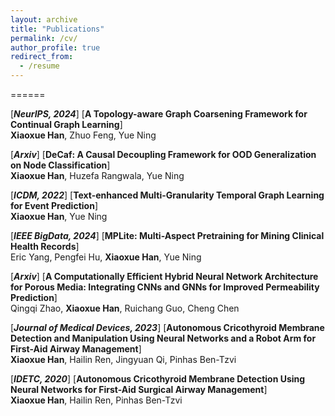 ```yaml
---
layout: archive
title: "Publications"
permalink: /cv/
author_profile: true
redirect_from:
  - /resume
---
```


======

[***NeurIPS, 2024***] [**A Topology-aware Graph Coarsening Framework for Continual Graph Learning**]
<br>
**Xiaoxue Han**, Zhuo Feng, Yue Ning <be> 

[***Arxiv***] [**DeCaf: A Causal Decoupling Framework for OOD Generalization on Node Classification**]
<br>
**Xiaoxue Han**, Huzefa Rangwala, Yue Ning <be> 


[***ICDM, 2022***] [**Text-enhanced Multi-Granularity Temporal Graph Learning for Event Prediction**]
<br>
**Xiaoxue Han**, Yue Ning <be> 


[***IEEE BigData, 2024***] [**MPLite: Multi-Aspect Pretraining for Mining Clinical Health Records**]
<br>
Eric Yang, Pengfei Hu, **Xiaoxue Han**, Yue Ning <be> 

[***Arxiv***] [**A Computationally Efficient Hybrid Neural Network Architecture for Porous Media: Integrating CNNs and GNNs for Improved Permeability Prediction**]
<br>
Qingqi Zhao, **Xiaoxue Han**, Ruichang Guo, Cheng Chen <be> 

[***Journal of Medical Devices, 2023***] [**Autonomous Cricothyroid Membrane Detection and Manipulation Using Neural Networks and a Robot Arm for First-Aid Airway Management**]
<br>
**Xiaoxue Han**, Hailin Ren, Jingyuan Qi, Pinhas Ben-Tzvi <be> 

[***IDETC, 2020***] [**Autonomous Cricothyroid Membrane Detection Using Neural Networks for First-Aid Surgical Airway Management**]
<br>
**Xiaoxue Han**, Hailin Ren, Pinhas Ben-Tzvi <be> 




